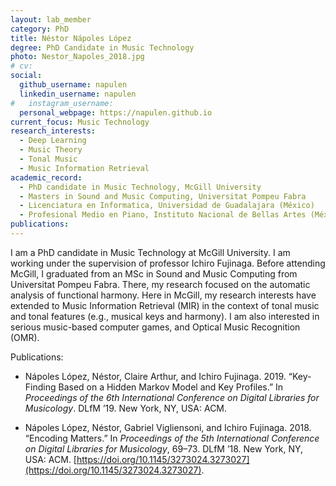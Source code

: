 ```yaml
---
layout: lab_member
category: PhD
title: Néstor Nápoles López
degree: PhD Candidate in Music Technology
photo: Nestor_Napoles_2018.jpg
# cv:
social:
  github_username: napulen
  linkedin_username: napulen
#   instagram_username:
  personal_webpage: https://napulen.github.io
current_focus: Music Technology
research_interests:
  - Deep Learning
  - Music Theory
  - Tonal Music
  - Music Information Retrieval
academic_record:
  - PhD candidate in Music Technology, McGill University
  - Masters in Sound and Music Computing, Universitat Pompeu Fabra
  - Licenciatura en Informatica, Universidad de Guadalajara (México)
  - Profesional Medio en Piano, Instituto Nacional de Bellas Artes (México)
publications:
---
```


I am a PhD candidate in Music Technology at McGill University. I am working under the supervision of professor Ichiro Fujinaga. Before attending McGill, I graduated from an MSc in Sound and Music Computing from Universitat Pompeu Fabra. There, my research focused on the automatic analysis of functional harmony. Here in McGill, my research interests have extended to Music Information Retrieval (MIR) in the context of tonal music and tonal features (e.g., musical keys and harmony). I am also interested in serious music-based computer games, and Optical Music Recognition (OMR).

Publications:

- Nápoles López, Néstor, Claire Arthur, and Ichiro Fujinaga. 2019. “Key-Finding Based on a Hidden Markov Model and Key Profiles.” In _Proceedings of the 6th International Conference on Digital Libraries for Musicology_. DLfM ’19. New York, NY, USA: ACM.

- Nápoles López, Néstor, Gabriel Vigliensoni, and Ichiro Fujinaga. 2018. “Encoding Matters.” In _Proceedings of the 5th International Conference on Digital Libraries for Musicology_, 69–73. DLfM ’18. New York, NY, USA: ACM. [https://doi.org/10.1145/3273024.3273027](https://doi.org/10.1145/3273024.3273027).